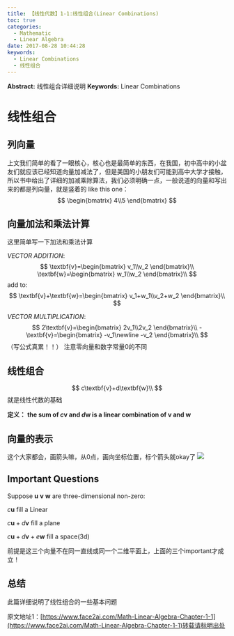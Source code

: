 ```yaml
---
title: 【线性代数】1-1:线性组合(Linear Combinations)
toc: true
categories:
  - Mathematic
  - Linear Algebra
date: 2017-08-28 10:44:28
keywords:
  - Linear Combinations
  - 线性组合
---
```

**Abstract:** 线性组合详细说明
**Keywords:** Linear Combinations
<!--more-->

# 线性组合
## 列向量
上文我们简单的看了一眼核心，核心也是最简单的东西，在我国，初中高中的小盆友们就应该已经知道向量加减法了，但是美国的小朋友们可能到高中大学才接触，所以书中给出了详细的加减乘除算法，我们必须明确一点，一般说道的向量和写出来的都是列向量，就是竖着的
like this one：
$$
\begin{bmatrix} 4\\5 \end{bmatrix}
$$

## 向量加法和乘法计算
这里简单写一下加法和乘法计算

*VECTOR ADDITION*:
$$
\textbf{v}=\begin{bmatrix} v_1\\v_2 \end{bmatrix}\\
\textbf{w}=\begin{bmatrix} w_1\\w_2 \end{bmatrix}\\
$$
add to:
$$
\textbf{v}+\textbf{w}=\begin{bmatrix} v_1+w_1\\v_2+w_2 \end{bmatrix}\\
$$

*VECTOR MULTIPLICATION*:
$$
2\textbf{v}=\begin{bmatrix} 2v_1\\2v_2 \end{bmatrix}\\
-\textbf{v}=\begin{bmatrix} -v_1\newline -v_2 \end{bmatrix}\\
$$
（写公式真累！！）
注意零向量和数字常量0的不同
## 线性组合
$$
c\textbf{v}+d\textbf{w}\\
$$
就是线性代数的基础

**定义：**
**the sum of $c\textbf{v}$ and $d\textbf{w}$ is a linear combination of $\textbf{v}$ and $\textbf{w}$**

## 向量的表示
这个大家都会，画箭头嘛，从0点，画向坐标位置，标个箭头就okay了
![](https://tony4ai-1251394096.cos.ap-hongkong.myqcloud.com/blog_images/Math-Linear-Algebra-Chapter-1-1/加法.png)
## Important Questions
Suppose
$\textbf{u}$ $\textbf{v}$ $\textbf{w}$ are three-dimensional non-zero:

$c\textbf{u}$ fill a Linear

$c\textbf{u}+d\textbf{v}$ fill a plane

$c\textbf{u}+d\textbf{v}+e\textbf{w}$ fill a space(3d)

前提是这三个向量不在同一直线或同一个二维平面上，上面的三个important才成立！

## 总结
此篇详细说明了线性组合的一些基本问题





原文地址1：[https://www.face2ai.com/Math-Linear-Algebra-Chapter-1-1](https://www.face2ai.com/Math-Linear-Algebra-Chapter-1-1)转载请标明出处
